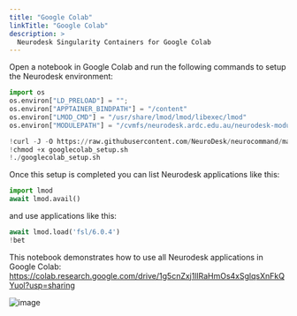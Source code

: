 ```yaml
---
title: "Google Colab"
linkTitle: "Google Colab"
description: >
  Neurodesk Singularity Containers for Google Colab
---
```


Open a notebook in Google Colab and run the following commands to setup the Neurodesk environment:

```python
import os
os.environ["LD_PRELOAD"] = "";
os.environ["APPTAINER_BINDPATH"] = "/content"
os.environ["LMOD_CMD"] = "/usr/share/lmod/lmod/libexec/lmod"
os.environ["MODULEPATH"] = "/cvmfs/neurodesk.ardc.edu.au/neurodesk-modules/workflows:/cvmfs/neurodesk.ardc.edu.au/neurodesk-modules/visualization:/cvmfs/neurodesk.ardc.edu.au/neurodesk-modules/structural_imaging:/cvmfs/neurodesk.ardc.edu.au/neurodesk-modules/statistics:/cvmfs/neurodesk.ardc.edu.au/neurodesk-modules/spine:/cvmfs/neurodesk.ardc.edu.au/neurodesk-modules/spectroscopy:/cvmfs/neurodesk.ardc.edu.au/neurodesk-modules/shape_analysis:/cvmfs/neurodesk.ardc.edu.au/neurodesk-modules/segmentation:/cvmfs/neurodesk.ardc.edu.au/neurodesk-modules/rodent_imaging:/cvmfs/neurodesk.ardc.edu.au/neurodesk-modules/quantitative_imaging:/cvmfs/neurodesk.ardc.edu.au/neurodesk-modules/quality_control:/cvmfs/neurodesk.ardc.edu.au/neurodesk-modules/programming:/cvmfs/neurodesk.ardc.edu.au/neurodesk-modules/phase_processing:/cvmfs/neurodesk.ardc.edu.au/neurodesk-modules/machine_learning:/cvmfs/neurodesk.ardc.edu.au/neurodesk-modules/image_segmentation:/cvmfs/neurodesk.ardc.edu.au/neurodesk-modules/image_registration:/cvmfs/neurodesk.ardc.edu.au/neurodesk-modules/image_reconstruction:/cvmfs/neurodesk.ardc.edu.au/neurodesk-modules/hippocampus:/cvmfs/neurodesk.ardc.edu.au/neurodesk-modules/functional_imaging:/cvmfs/neurodesk.ardc.edu.au/neurodesk-modules/electrophysiology:/cvmfs/neurodesk.ardc.edu.au/neurodesk-modules/diffusion_imaging:/cvmfs/neurodesk.ardc.edu.au/neurodesk-modules/data_organisation:/cvmfs/neurodesk.ardc.edu.au/neurodesk-modules/body"

!curl -J -O https://raw.githubusercontent.com/NeuroDesk/neurocommand/main/googlecolab_setup.sh
!chmod +x googlecolab_setup.sh
!./googlecolab_setup.sh
```

Once this setup is completed you can list Neurodesk applications like this:
```python
import lmod
await lmod.avail()
```

and use applications like this:
```python
await lmod.load('fsl/6.0.4')
!bet
```

This notebook demonstrates how to use all Neurodesk applications in Google Colab: 
https://colab.research.google.com/drive/1g5cnZxj1llRaHmOs4xSglqsXnFkQYuol?usp=sharing

![image](https://user-images.githubusercontent.com/4021595/156729329-883d33a8-f6ae-4d79-ba71-0e1ced172069.png)
